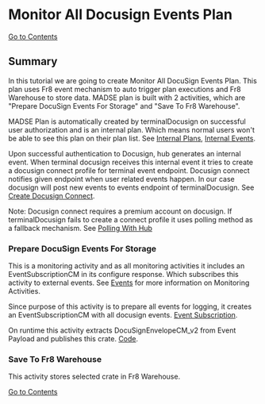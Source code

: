 # Monitor All Docusign Events Plan

[Go to Contents](https://github.com/Fr8org/Fr8Core/blob/master/Docs/Home.md)

## Summary

In this tutorial we are going to create Monitor All DocuSign Events Plan. This plan uses Fr8 event mechanism to auto trigger plan executions and Fr8 Warehouse to store data. MADSE plan is built with 2 activities, which are "Prepare DocuSign Events For Storage" and "Save To Fr8 Warehouse".

MADSE Plan is automatically created by terminalDocusign on successful user authorization and is an internal plan. Which means normal users won't be able to see this plan on their plan list. See [Internal Plans](https://github.com/Fr8org/Fr8Core/blob/master/Docs/ForDevelopers/OperatingConcepts/InternalPlans.md), [Internal Events](https://github.com/Fr8org/Fr8Core/blob/master/Docs/ForDevelopers/OperatingConcepts/InternalEvents.md).

Upon successful authentication to Docusign, hub generates an internal event. When terminal docusign receives this internal event it tries to create a docusign connect profile for terminal event endpoint. Docusign connect notifies given endpoint when user related events happen. In our case docusign will post new events to events endpoint of terminalDocusign. See [Create Docusign Connect](https://github.com/Fr8org/Fr8Core/blob/dev/terminalDocuSign/Services/DocuSignPlan.cs#L71-L138).

Note: Docusign connect requires a premium account on docusign. If terminalDocusign fails to create a connect profile it uses polling method as a fallback mechanism. See [Polling With Hub](https://github.com/Fr8org/Fr8Core/blob/master/Docs/ForDevelopers/OperatingConcepts/PollingWithHub.md)

### Prepare DocuSign Events For Storage

This is a monitoring activity and as all monitoring activities it includes an EventSubscriptionCM in its configure response. Which subscribes this activity to external events. See [Events](https://github.com/Fr8org/Fr8Core/blob/master/Docs/ForDevelopers/OperatingConcepts/Events.md) for more information on Monitoring Activities.

Since purpose of this activity is to prepare all events for logging, it creates an EventSubscriptionCM with all docusign events.  [Event Subscription](https://github.com/Fr8org/Fr8Core/blob/dev/terminalDocuSign/Activities/Prepare_DocuSign_Events_For_Storage_v1.cs#L60-L61).

On runtime this activity extracts DocuSignEnvelopeCM_v2 from Event Payload and publishes this crate. [Code](https://github.com/Fr8org/Fr8Core/blob/dev/terminalDocuSign/Activities/Prepare_DocuSign_Events_For_Storage_v1.cs#L80-L85).

### Save To Fr8 Warehouse

This activity stores selected crate in Fr8 Warehouse.


[Go to Contents](https://github.com/Fr8org/Fr8Core/blob/master/Docs/Home.md)
